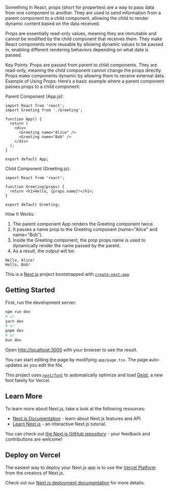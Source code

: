 Something
In React, props (short for properties) are a way to pass data from one component to another. They are used to send information from a parent component to a child component, allowing the child to render dynamic content based on the data received.

Props are essentially read-only values, meaning they are immutable and cannot be modified by the child component that receives them. They make React components more reusable by allowing dynamic values to be passed in, enabling different rendering behaviors depending on what data is passed.

Key Points:
Props are passed from parent to child components.
They are read-only, meaning the child component cannot change the props directly.
Props make components dynamic by allowing them to receive external data.
Example of Using Props:
Here’s a basic example where a parent component passes props to a child component:

Parent Component (App.js):

```
import React from 'react';
import Greeting from './Greeting';

function App() {
  return (
    <div>
      <Greeting name="Alice" />
      <Greeting name="Bob" />
    </div>
  );
}

export default App;
```

Child Component (Greeting.js):
```
import React from 'react';

function Greeting(props) {
  return <h1>Hello, {props.name}!</h1>;
}

export default Greeting;
```
How It Works:
1. The parent component App renders the Greeting component twice.
2. It passes a name prop to the Greeting component (name="Alice" and name="Bob").
3. Inside the Greeting component, the prop props.name is used to dynamically render the name passed by the parent.
4. As a result, the output will be:

```
Hello, Alice!
Hello, Bob!

```

This is a [Next.js](https://nextjs.org) project bootstrapped with [`create-next-app`](https://nextjs.org/docs/app/api-reference/cli/create-next-app).

## Getting Started

First, run the development server:

```bash
npm run dev
# or
yarn dev
# or
pnpm dev
# or
bun dev
```

Open [http://localhost:3000](http://localhost:3000) with your browser to see the result.

You can start editing the page by modifying `app/page.tsx`. The page auto-updates as you edit the file.

This project uses [`next/font`](https://nextjs.org/docs/app/building-your-application/optimizing/fonts) to automatically optimize and load [Geist](https://vercel.com/font), a new font family for Vercel.

## Learn More

To learn more about Next.js, take a look at the following resources:

- [Next.js Documentation](https://nextjs.org/docs) - learn about Next.js features and API.
- [Learn Next.js](https://nextjs.org/learn) - an interactive Next.js tutorial.

You can check out [the Next.js GitHub repository](https://github.com/vercel/next.js) - your feedback and contributions are welcome!

## Deploy on Vercel

The easiest way to deploy your Next.js app is to use the [Vercel Platform](https://vercel.com/new?utm_medium=default-template&filter=next.js&utm_source=create-next-app&utm_campaign=create-next-app-readme) from the creators of Next.js.

Check out our [Next.js deployment documentation](https://nextjs.org/docs/app/building-your-application/deploying) for more details.
